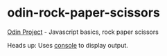 # odin-rock-paper-scissors
[Odin Project](https://github.com/n4m3name/odin-project) - Javascript basics, rock paper scissors

Heads up: Uses [console](https://screenful.com/how-to-open-the-browser-console) to display output.